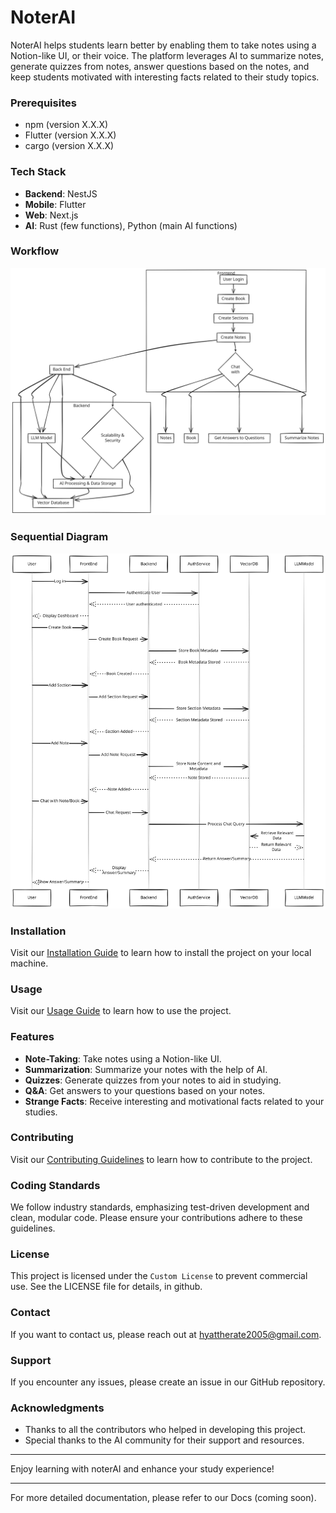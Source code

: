 # NoterAI

NoterAI helps students learn better by enabling them to take notes using a Notion-like UI, or their voice. The platform leverages AI to summarize notes, generate quizzes from notes, answer questions based on the notes, and keep students motivated with interesting facts related to their study topics.

### Prerequisites

- npm (version X.X.X)
- Flutter (version X.X.X)
- cargo (version X.X.X)

### Tech Stack

- **Backend**: NestJS
- **Mobile**: Flutter
- **Web**: Next.js
- **AI**: Rust (few functions), Python (main AI functions)

### Workflow

![Workflow](./assets/workflow.svg)

### Sequential Diagram

![Sequential Diagram](./assets/sequential.svg)

### Installation

Visit our [Installation Guide](./installation.md) to learn how to install the project on your local machine.

### Usage

Visit our [Usage Guide](./usage.md) to learn how to use the project.

### Features

- **Note-Taking**: Take notes using a Notion-like UI.
- **Summarization**: Summarize your notes with the help of AI.
- **Quizzes**: Generate quizzes from your notes to aid in studying.
- **Q&A**: Get answers to your questions based on your notes.
- **Strange Facts**: Receive interesting and motivational facts related to your studies.

### Contributing

Visit our [Contributing Guidelines](./contributing.md) to learn how to contribute to the project.

### Coding Standards

We follow industry standards, emphasizing test-driven development and clean, modular code. Please ensure your contributions adhere to these guidelines.

### License

This project is licensed under the `Custom License` to prevent commercial use. See the LICENSE file for details, in github.

### Contact

If you want to contact us, please reach out at [hyattherate2005@gmail.com](mailto:hyattherate2005@gmail.com).

### Support

If you encounter any issues, please create an issue in our GitHub repository.

### Acknowledgments

- Thanks to all the contributors who helped in developing this project.
- Special thanks to the AI community for their support and resources.

---

Enjoy learning with noterAI and enhance your study experience!

---

For more detailed documentation, please refer to our Docs (coming soon).
